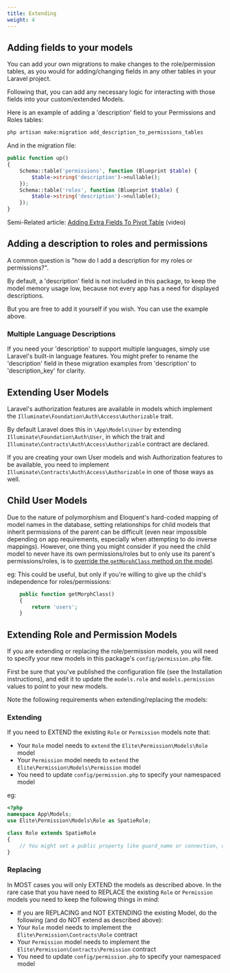 ```yaml
---
title: Extending
weight: 4
---
```


## Adding fields to your models

You can add your own migrations to make changes to the role/permission tables, as you would for adding/changing fields in any other tables in your Laravel project.

Following that, you can add any necessary logic for interacting with those fields into your custom/extended Models.

Here is an example of adding a 'description' field to your Permissions and Roles tables:

```sh
php artisan make:migration add_description_to_permissions_tables
```

And in the migration file:

```php
public function up()
{
    Schema::table('permissions', function (Blueprint $table) {
        $table->string('description')->nullable();
    });
    Schema::table('roles', function (Blueprint $table) {
        $table->string('description')->nullable();
    });
}
```

Semi-Related article: [Adding Extra Fields To Pivot Table](https://quickadminpanel.com/blog/laravel-belongstomany-add-extra-fields-to-pivot-table/) (video)

## Adding a description to roles and permissions

A common question is "how do I add a description for my roles or permissions?".

By default, a 'description' field is not included in this package, to keep the model memory usage low, because not every app has a need for displayed descriptions.

But you are free to add it yourself if you wish. You can use the example above.

### Multiple Language Descriptions

If you need your 'description' to support multiple languages, simply use Laravel's built-in language features. You might prefer to rename the 'description' field in these migration examples from 'description' to 'description_key' for clarity.

## Extending User Models

Laravel's authorization features are available in models which implement the `Illuminate\Foundation\Auth\Access\Authorizable` trait.

By default Laravel does this in `\App\Models\User` by extending `Illuminate\Foundation\Auth\User`, in which the trait and `Illuminate\Contracts\Auth\Access\Authorizable` contract are declared.

If you are creating your own User models and wish Authorization features to be available, you need to implement `Illuminate\Contracts\Auth\Access\Authorizable` in one of those ways as well.

## Child User Models

Due to the nature of polymorphism and Eloquent's hard-coded mapping of model names in the database, setting relationships for child models that inherit permissions of the parent can be difficult (even near impossible depending on app requirements, especially when attempting to do inverse mappings). However, one thing you might consider if you need the child model to never have its own permissions/roles but to only use its parent's permissions/roles, is to [override the `getMorphClass` method on the model](https://github.com/laravel/framework/issues/17830#issuecomment-345619085).

eg: This could be useful, but only if you're willing to give up the child's independence for roles/permissions:

```php
    public function getMorphClass()
    {
        return 'users';
    }
```

## Extending Role and Permission Models

If you are extending or replacing the role/permission models, you will need to specify your new models in this package's `config/permission.php` file.

First be sure that you've published the configuration file (see the Installation instructions), and edit it to update the `models.role` and `models.permission` values to point to your new models.

Note the following requirements when extending/replacing the models:

### Extending

If you need to EXTEND the existing `Role` or `Permission` models note that:

-   Your `Role` model needs to `extend` the `Elite\Permission\Models\Role` model
-   Your `Permission` model needs to `extend` the `Elite\Permission\Models\Permission` model
-   You need to update `config/permission.php` to specify your namespaced model

eg:

```php
<?php
namespace App\Models;
use Elite\Permission\Models\Role as SpatieRole;

class Role extends SpatieRole
{
    // You might set a public property like guard_name or connection, or override other Eloquent Model methods/properties
}
```

### Replacing

In MOST cases you will only EXTEND the models as described above.
In the rare case that you have need to REPLACE the existing `Role` or `Permission` models you need to keep the following things in mind:

-   If you are REPLACING and NOT EXTENDING the existing Model, do the following (and do NOT extend as described above):
-   Your `Role` model needs to implement the `Elite\Permission\Contracts\Role` contract
-   Your `Permission` model needs to implement the `Elite\Permission\Contracts\Permission` contract
-   You need to update `config/permission.php` to specify your namespaced model
